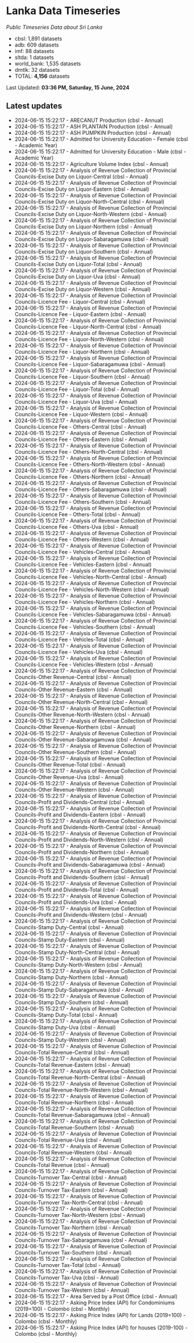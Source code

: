 # Lanka Data Timeseries
*Public Timeseries Data about Sri Lanka*

* cbsl: 1,891 datasets
* adb: 609 datasets
* imf: 88 datasets
* sltda: 1 datasets
* world_bank: 1,535 datasets
* dmtlk: 32 datasets
* TOTAL: **4,156** datasets

Last Updated: **03:36 PM, Saturday, 15 June, 2024**

## Latest updates

* 2024-06-15 15:22:17 - ARECANUT Production (cbsl - Annual)
* 2024-06-15 15:22:17 - ASH PLANTAIN Production (cbsl - Annual)
* 2024-06-15 15:22:17 - ASH PUMPKIN Production (cbsl - Annual)
* 2024-06-15 15:22:17 - Admitted for University Education - Female (cbsl - Academic Year)
* 2024-06-15 15:22:17 - Admitted for University Education - Male (cbsl - Academic Year)
* 2024-06-15 15:22:17 - Agriculture Volume Index (cbsl - Annual)
* 2024-06-15 15:22:17 - Analysis of Revenue Collection of Provincial Councils-Excise Duty on Liquor-Central (cbsl - Annual)
* 2024-06-15 15:22:17 - Analysis of Revenue Collection of Provincial Councils-Excise Duty on Liquor-Eastern (cbsl - Annual)
* 2024-06-15 15:22:17 - Analysis of Revenue Collection of Provincial Councils-Excise Duty on Liquor-North-Central (cbsl - Annual)
* 2024-06-15 15:22:17 - Analysis of Revenue Collection of Provincial Councils-Excise Duty on Liquor-North-Western (cbsl - Annual)
* 2024-06-15 15:22:17 - Analysis of Revenue Collection of Provincial Councils-Excise Duty on Liquor-Northern (cbsl - Annual)
* 2024-06-15 15:22:17 - Analysis of Revenue Collection of Provincial Councils-Excise Duty on Liquor-Sabaragamuwa (cbsl - Annual)
* 2024-06-15 15:22:17 - Analysis of Revenue Collection of Provincial Councils-Excise Duty on Liquor-Southern (cbsl - Annual)
* 2024-06-15 15:22:17 - Analysis of Revenue Collection of Provincial Councils-Excise Duty on Liquor-Total (cbsl - Annual)
* 2024-06-15 15:22:17 - Analysis of Revenue Collection of Provincial Councils-Excise Duty on Liquor-Uva (cbsl - Annual)
* 2024-06-15 15:22:17 - Analysis of Revenue Collection of Provincial Councils-Excise Duty on Liquor-Western (cbsl - Annual)
* 2024-06-15 15:22:17 - Analysis of Revenue Collection of Provincial Councils-Licence Fee - Liquor-Central (cbsl - Annual)
* 2024-06-15 15:22:17 - Analysis of Revenue Collection of Provincial Councils-Licence Fee - Liquor-Eastern (cbsl - Annual)
* 2024-06-15 15:22:17 - Analysis of Revenue Collection of Provincial Councils-Licence Fee - Liquor-North-Central (cbsl - Annual)
* 2024-06-15 15:22:17 - Analysis of Revenue Collection of Provincial Councils-Licence Fee - Liquor-North-Western (cbsl - Annual)
* 2024-06-15 15:22:17 - Analysis of Revenue Collection of Provincial Councils-Licence Fee - Liquor-Northern (cbsl - Annual)
* 2024-06-15 15:22:17 - Analysis of Revenue Collection of Provincial Councils-Licence Fee - Liquor-Sabaragamuwa (cbsl - Annual)
* 2024-06-15 15:22:17 - Analysis of Revenue Collection of Provincial Councils-Licence Fee - Liquor-Southern (cbsl - Annual)
* 2024-06-15 15:22:17 - Analysis of Revenue Collection of Provincial Councils-Licence Fee - Liquor-Total (cbsl - Annual)
* 2024-06-15 15:22:17 - Analysis of Revenue Collection of Provincial Councils-Licence Fee - Liquor-Uva (cbsl - Annual)
* 2024-06-15 15:22:17 - Analysis of Revenue Collection of Provincial Councils-Licence Fee - Liquor-Western (cbsl - Annual)
* 2024-06-15 15:22:17 - Analysis of Revenue Collection of Provincial Councils-Licence Fee - Others-Central (cbsl - Annual)
* 2024-06-15 15:22:17 - Analysis of Revenue Collection of Provincial Councils-Licence Fee - Others-Eastern (cbsl - Annual)
* 2024-06-15 15:22:17 - Analysis of Revenue Collection of Provincial Councils-Licence Fee - Others-North-Central (cbsl - Annual)
* 2024-06-15 15:22:17 - Analysis of Revenue Collection of Provincial Councils-Licence Fee - Others-North-Western (cbsl - Annual)
* 2024-06-15 15:22:17 - Analysis of Revenue Collection of Provincial Councils-Licence Fee - Others-Northern (cbsl - Annual)
* 2024-06-15 15:22:17 - Analysis of Revenue Collection of Provincial Councils-Licence Fee - Others-Sabaragamuwa (cbsl - Annual)
* 2024-06-15 15:22:17 - Analysis of Revenue Collection of Provincial Councils-Licence Fee - Others-Southern (cbsl - Annual)
* 2024-06-15 15:22:17 - Analysis of Revenue Collection of Provincial Councils-Licence Fee - Others-Total (cbsl - Annual)
* 2024-06-15 15:22:17 - Analysis of Revenue Collection of Provincial Councils-Licence Fee - Others-Uva (cbsl - Annual)
* 2024-06-15 15:22:17 - Analysis of Revenue Collection of Provincial Councils-Licence Fee - Others-Western (cbsl - Annual)
* 2024-06-15 15:22:17 - Analysis of Revenue Collection of Provincial Councils-Licence Fee - Vehicles-Central (cbsl - Annual)
* 2024-06-15 15:22:17 - Analysis of Revenue Collection of Provincial Councils-Licence Fee - Vehicles-Eastern (cbsl - Annual)
* 2024-06-15 15:22:17 - Analysis of Revenue Collection of Provincial Councils-Licence Fee - Vehicles-North-Central (cbsl - Annual)
* 2024-06-15 15:22:17 - Analysis of Revenue Collection of Provincial Councils-Licence Fee - Vehicles-North-Western (cbsl - Annual)
* 2024-06-15 15:22:17 - Analysis of Revenue Collection of Provincial Councils-Licence Fee - Vehicles-Northern (cbsl - Annual)
* 2024-06-15 15:22:17 - Analysis of Revenue Collection of Provincial Councils-Licence Fee - Vehicles-Sabaragamuwa (cbsl - Annual)
* 2024-06-15 15:22:17 - Analysis of Revenue Collection of Provincial Councils-Licence Fee - Vehicles-Southern (cbsl - Annual)
* 2024-06-15 15:22:17 - Analysis of Revenue Collection of Provincial Councils-Licence Fee - Vehicles-Total (cbsl - Annual)
* 2024-06-15 15:22:17 - Analysis of Revenue Collection of Provincial Councils-Licence Fee - Vehicles-Uva (cbsl - Annual)
* 2024-06-15 15:22:17 - Analysis of Revenue Collection of Provincial Councils-Licence Fee - Vehicles-Western (cbsl - Annual)
* 2024-06-15 15:22:17 - Analysis of Revenue Collection of Provincial Councils-Other Revenue-Central (cbsl - Annual)
* 2024-06-15 15:22:17 - Analysis of Revenue Collection of Provincial Councils-Other Revenue-Eastern (cbsl - Annual)
* 2024-06-15 15:22:17 - Analysis of Revenue Collection of Provincial Councils-Other Revenue-North-Central (cbsl - Annual)
* 2024-06-15 15:22:17 - Analysis of Revenue Collection of Provincial Councils-Other Revenue-North-Western (cbsl - Annual)
* 2024-06-15 15:22:17 - Analysis of Revenue Collection of Provincial Councils-Other Revenue-Northern (cbsl - Annual)
* 2024-06-15 15:22:17 - Analysis of Revenue Collection of Provincial Councils-Other Revenue-Sabaragamuwa (cbsl - Annual)
* 2024-06-15 15:22:17 - Analysis of Revenue Collection of Provincial Councils-Other Revenue-Southern (cbsl - Annual)
* 2024-06-15 15:22:17 - Analysis of Revenue Collection of Provincial Councils-Other Revenue-Total (cbsl - Annual)
* 2024-06-15 15:22:17 - Analysis of Revenue Collection of Provincial Councils-Other Revenue-Uva (cbsl - Annual)
* 2024-06-15 15:22:17 - Analysis of Revenue Collection of Provincial Councils-Other Revenue-Western (cbsl - Annual)
* 2024-06-15 15:22:17 - Analysis of Revenue Collection of Provincial Councils-Profit and Dividends-Central (cbsl - Annual)
* 2024-06-15 15:22:17 - Analysis of Revenue Collection of Provincial Councils-Profit and Dividends-Eastern (cbsl - Annual)
* 2024-06-15 15:22:17 - Analysis of Revenue Collection of Provincial Councils-Profit and Dividends-North-Central (cbsl - Annual)
* 2024-06-15 15:22:17 - Analysis of Revenue Collection of Provincial Councils-Profit and Dividends-North-Western (cbsl - Annual)
* 2024-06-15 15:22:17 - Analysis of Revenue Collection of Provincial Councils-Profit and Dividends-Northern (cbsl - Annual)
* 2024-06-15 15:22:17 - Analysis of Revenue Collection of Provincial Councils-Profit and Dividends-Sabaragamuwa (cbsl - Annual)
* 2024-06-15 15:22:17 - Analysis of Revenue Collection of Provincial Councils-Profit and Dividends-Southern (cbsl - Annual)
* 2024-06-15 15:22:17 - Analysis of Revenue Collection of Provincial Councils-Profit and Dividends-Total (cbsl - Annual)
* 2024-06-15 15:22:17 - Analysis of Revenue Collection of Provincial Councils-Profit and Dividends-Uva (cbsl - Annual)
* 2024-06-15 15:22:17 - Analysis of Revenue Collection of Provincial Councils-Profit and Dividends-Western (cbsl - Annual)
* 2024-06-15 15:22:17 - Analysis of Revenue Collection of Provincial Councils-Stamp Duty-Central (cbsl - Annual)
* 2024-06-15 15:22:17 - Analysis of Revenue Collection of Provincial Councils-Stamp Duty-Eastern (cbsl - Annual)
* 2024-06-15 15:22:17 - Analysis of Revenue Collection of Provincial Councils-Stamp Duty-North-Central (cbsl - Annual)
* 2024-06-15 15:22:17 - Analysis of Revenue Collection of Provincial Councils-Stamp Duty-North-Western (cbsl - Annual)
* 2024-06-15 15:22:17 - Analysis of Revenue Collection of Provincial Councils-Stamp Duty-Northern (cbsl - Annual)
* 2024-06-15 15:22:17 - Analysis of Revenue Collection of Provincial Councils-Stamp Duty-Sabaragamuwa (cbsl - Annual)
* 2024-06-15 15:22:17 - Analysis of Revenue Collection of Provincial Councils-Stamp Duty-Southern (cbsl - Annual)
* 2024-06-15 15:22:17 - Analysis of Revenue Collection of Provincial Councils-Stamp Duty-Total (cbsl - Annual)
* 2024-06-15 15:22:17 - Analysis of Revenue Collection of Provincial Councils-Stamp Duty-Uva (cbsl - Annual)
* 2024-06-15 15:22:17 - Analysis of Revenue Collection of Provincial Councils-Stamp Duty-Western (cbsl - Annual)
* 2024-06-15 15:22:17 - Analysis of Revenue Collection of Provincial Councils-Total Revenue-Central (cbsl - Annual)
* 2024-06-15 15:22:17 - Analysis of Revenue Collection of Provincial Councils-Total Revenue-Eastern (cbsl - Annual)
* 2024-06-15 15:22:17 - Analysis of Revenue Collection of Provincial Councils-Total Revenue-North-Central (cbsl - Annual)
* 2024-06-15 15:22:17 - Analysis of Revenue Collection of Provincial Councils-Total Revenue-North-Western (cbsl - Annual)
* 2024-06-15 15:22:17 - Analysis of Revenue Collection of Provincial Councils-Total Revenue-Northern (cbsl - Annual)
* 2024-06-15 15:22:17 - Analysis of Revenue Collection of Provincial Councils-Total Revenue-Sabaragamuwa (cbsl - Annual)
* 2024-06-15 15:22:17 - Analysis of Revenue Collection of Provincial Councils-Total Revenue-Southern (cbsl - Annual)
* 2024-06-15 15:22:17 - Analysis of Revenue Collection of Provincial Councils-Total Revenue-Uva (cbsl - Annual)
* 2024-06-15 15:22:17 - Analysis of Revenue Collection of Provincial Councils-Total Revenue-Western (cbsl - Annual)
* 2024-06-15 15:22:17 - Analysis of Revenue Collection of Provincial Councils-Total Revenue (cbsl - Annual)
* 2024-06-15 15:22:17 - Analysis of Revenue Collection of Provincial Councils-Turnover Tax-Central (cbsl - Annual)
* 2024-06-15 15:22:17 - Analysis of Revenue Collection of Provincial Councils-Turnover Tax-Eastern (cbsl - Annual)
* 2024-06-15 15:22:17 - Analysis of Revenue Collection of Provincial Councils-Turnover Tax-North-Central (cbsl - Annual)
* 2024-06-15 15:22:17 - Analysis of Revenue Collection of Provincial Councils-Turnover Tax-North-Western (cbsl - Annual)
* 2024-06-15 15:22:17 - Analysis of Revenue Collection of Provincial Councils-Turnover Tax-Northern (cbsl - Annual)
* 2024-06-15 15:22:17 - Analysis of Revenue Collection of Provincial Councils-Turnover Tax-Sabaragamuwa (cbsl - Annual)
* 2024-06-15 15:22:17 - Analysis of Revenue Collection of Provincial Councils-Turnover Tax-Southern (cbsl - Annual)
* 2024-06-15 15:22:17 - Analysis of Revenue Collection of Provincial Councils-Turnover Tax-Total (cbsl - Annual)
* 2024-06-15 15:22:17 - Analysis of Revenue Collection of Provincial Councils-Turnover Tax-Uva (cbsl - Annual)
* 2024-06-15 15:22:17 - Analysis of Revenue Collection of Provincial Councils-Turnover Tax-Western (cbsl - Annual)
* 2024-06-15 15:22:17 - Area Served by a Post Office (cbsl - Annual)
* 2024-06-15 15:22:17 - Asking Price Index (API) for Condominiums (2019=100) - Colombo (cbsl - Monthly)
* 2024-06-15 15:22:17 - Asking Price Index (API) for Lands (2019=100) - Colombo (cbsl - Monthly)
* 2024-06-15 15:22:17 - Asking Price Index (API) for houses (2019-100) - Colombo (cbsl - Monthly)